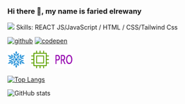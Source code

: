 ### Hi there 👋, my name is faried elrewany

<img src="https://media.giphy.com/media/F1MYXgVuuz9KqtUiop/giphy-downsized-large.gif">
Skills:  REACT JS/JavaScript / HTML / CSS/Tailwind Css

[<img src='https://cdn.jsdelivr.net/npm/simple-icons@3.0.1/icons/github.svg' alt='github' height='40'>](https://github.com/faried-elrewany)  [<img src='https://cdn.jsdelivr.net/npm/simple-icons@3.0.1/icons/codepen.svg' alt='codepen' height='40'>](https://codepen.io/faried-elrewany)  

<a href='https://archiveprogram.github.com/'><img src='https://raw.githubusercontent.com/acervenky/animated-github-badges/master/assets/acbadge.gif' width='40' height='40'></a> <a href='https://docs.github.com/en/developers'><img src='https://raw.githubusercontent.com/acervenky/animated-github-badges/master/assets/devbadge.gif' width='40' height='40'></a> <a href='https://github.com/pricing'><img src='https://raw.githubusercontent.com/acervenky/animated-github-badges/master/assets/pro.gif' width='40' height='40'></a> 

[![Top Langs](https://github-readme-stats.vercel.app/api/top-langs/?username=faried-elrewany)](https://github.com/anuraghazra/github-readme-stats)

![GitHub stats](https://github-readme-stats.vercel.app/api?username=faried-elrewany&show_icons=true)  
